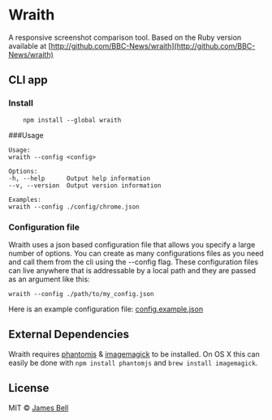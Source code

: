 # Wraith
A responsive screenshot comparison tool.
Based on the Ruby version available at [http://github.com/BBC-News/wraith](http://github.com/BBC-News/wraith)

## CLI app

### Install

```
	npm install --global wraith
```

###Usage

	Usage:
	wraith --config <config>

	Options:
	-h, --help		Output help information
	--v, --version	Output version information

	Examples:
	wraith --config ./config/chrome.json

### Configuration file

Wraith uses a json based configuration file that allows you specify a large number of options. You can create as many configurations files as you need and call them from the cli using the --config flag. These configuration files can live anywhere that is addressable by a local path and they are passed as an argument like this:

    wraith --config ./path/to/my_config.json

Here is an example configuration file: [config.example.json](https://github.com/rcline/node-wraith/blob/master/config/config.example.json)

## External Dependencies
Wraith requires [phantomjs](http://phantomjs.org/) & [imagemagick](http://www.imagemagick.org/) to be installed. On OS X this can easily be done with `npm install phantomjs` and `brew install imagemagick`.

## License

MIT © [James Bell](http://james-bell.co.uk)
